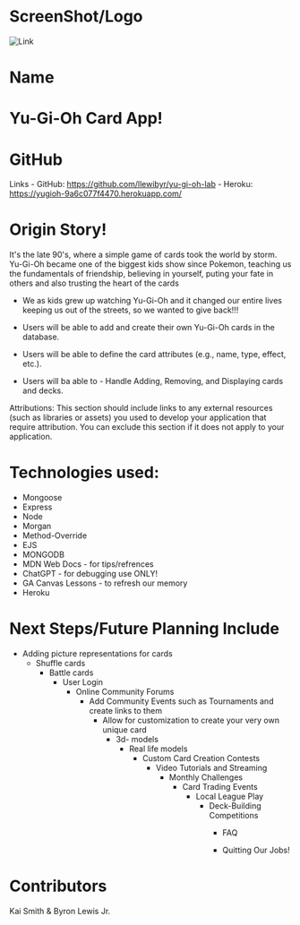 # ScreenShot/Logo
![Link](https://seeklogo.com/images/Y/Yu-Gu-Oh_-logo-FA1A029B70-seeklogo.com.png)

# Name
# Yu-Gi-Oh Card App!

# GitHub
Links - GitHub: https://github.com/llewibyr/yu-gi-oh-lab
      - Heroku: https://yugioh-9a6c077f4470.herokuapp.com/
     


# Origin Story!
It's the late 90's, where a simple game of cards took the world by storm. Yu-Gi-Oh became one of the biggest kids show since Pokemon, teaching us the fundamentals of friendship, believing in yourself, puting your fate in others and also trusting the heart of the cards

- We as kids grew up watching Yu-Gi-Oh and it changed our entire lives keeping us out of the streets, so we wanted to give back!!!

- Users will be able to add and create their own Yu-Gi-Oh cards in the database.

- Users will be able to define the card attributes (e.g., name, type, effect, etc.).

- Users will ba able to - Handle Adding, Removing, and Displaying cards and decks.

   
Attributions: This section should include links to any external resources (such as libraries or assets) you used to develop your application that require attribution. You can exclude this section if it does not apply to your application.


# Technologies used: 
 - Mongoose
 - Express
 - Node
 - Morgan
 - Method-Override
 - EJS
 - MONGODB
 - MDN Web Docs - for tips/refrences 
 - ChatGPT - for debugging use ONLY!
 - GA Canvas Lessons - to refresh our memory 
 - Heroku 



# Next Steps/Future Planning Include

- Adding picture representations for cards
  - Shuffle cards 
    - Battle cards
      - User Login
        - Online Community Forums
          - Add Community Events such as Tournaments and create links to them
            - Allow for customization to create your very own unique card
              - 3d- models
                - Real life models
                  - Custom Card Creation Contests
                    - Video Tutorials and Streaming
                      - Monthly Challenges
                        - Card Trading Events
                          - Local League Play
                            - Deck-Building Competitions
                              - FAQ

                               - Quitting Our Jobs!


# Contributors
Kai Smith & Byron Lewis Jr.

